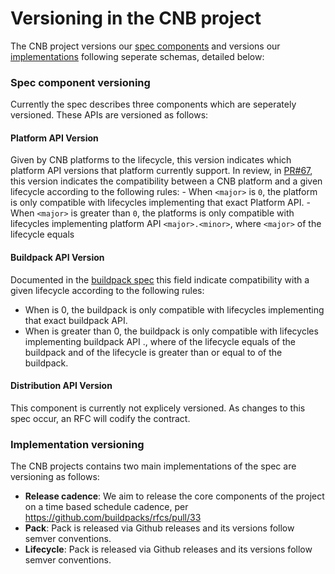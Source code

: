 # Versioning in the CNB project
The CNB project versions our [spec components](#spec) and versions our [implementations](#implementations) following seperate schemas, detailed below:


### Spec component versioning
[spec]: #spec
Currently the spec describes three components which are seperately versioned. These APIs are versioned as follows:

#### Platform API Version
Given by CNB platforms to the lifecycle, this version indicates which platform API versions that platform currently support. In review, in [PR#67](https://github.com/buildpacks/spec/pull/67/files), this version indicates the compatibility between a CNB platform and a given lifecycle according to the following rules:
    - When `<major>` is `0`, the platform is only compatible with lifecycles implementing that exact Platform API.
    - When `<major>` is greater than `0`, the platforms is only compatible with lifecycles implementing platform API
    `<major>.<minor>`, where `<major>` of the lifecycle equals

#### Buildpack API Version
Documented in the [buildpack spec](https://github.com/buildpacks/spec/blob/master/buildpack.md#buildpacktoml-toml) this field indicate compatibility with a given lifecycle according to the following rules:
- When <major> is 0, the buildpack is only compatible with lifecycles implementing that exact buildpack API.
- When <major> is greater than 0, the buildpack is only compatible with lifecycles implementing buildpack API <major>.<minor>, where <major> of the lifecycle equals  <major> of the buildpack and <minor> of the lifecycle is greater than or equal to <minor> of the buildpack.

#### Distribution API Version
This component is currently not explicely versioned. As changes to this spec occur, an RFC will codify the contract.


### Implementation versioning
[implementations]: #implementations

The CNB projects contains two main implementations of the spec are versioning as follows:

- __Release cadence__: We aim to release the core components of the project on a time based schedule cadence, per https://github.com/buildpacks/rfcs/pull/33
- __Pack__: Pack is released via Github releases and its versions follow semver conventions.
- __Lifecycle__: Pack is released via Github releases and its versions follow semver conventions.

